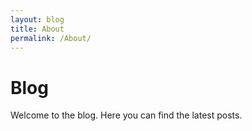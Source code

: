 ```yaml
---
layout: blog
title: About
permalink: /About/
---
```


# Blog

Welcome to the blog. Here you can find the latest posts.